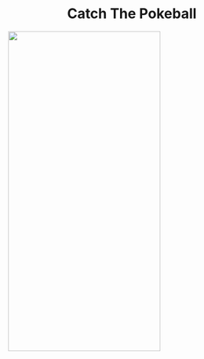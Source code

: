 <h1 align="center"> Catch The Pokeball</h1>

<img height=650 width=310 src="https://user-images.githubusercontent.com/94539804/214344374-808dc898-3e68-4b82-944a-2c4d4f4572ef.gif">
